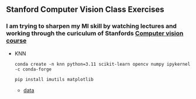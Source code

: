 ## Stanford Computer Vision Class Exercises

### I am trying to sharpen my Ml skill by watching lectures and working through the curiculum of Stanfords [Computer vision course](https://cs231n.stanford.edu/assignments.html)

- KNN
   ```
   conda create -n knn python=3.11 scikit-learn opencv numpy ipykernel -c conda-forge
   
   pip install imutils matplotlib
   ```
    - [data](https://www.kaggle.com/c/dogs-vs-cats/data)
   
